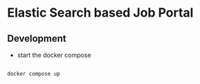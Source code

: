 # Elastic Search based Job Portal 


## Development 

- start the docker compose 

```bash 

docker compose up 

```
